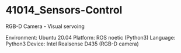 # 41014_Sensors-Control
RGB-D Camera - Visual servoing

Environment: Ubuntu 20.04
Platform: ROS noetic (Python3)
Language: Python3
Device: Intel Realsense D435 (RGB-D camera)
